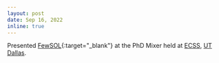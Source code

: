 ```yaml
---
layout: post
date: Sep 16, 2022
inline: true
---
```


Presented [FewSOL](https://irvlutd.github.io/FewSOL/){:target="_blank"} at the PhD Mixer held at [ECSS](https://cs.utdallas.edu/), [UT Dallas](https://www.utdallas.edu/).